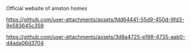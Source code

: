 
Official website of amston homes 

https://github.com/user-attachments/assets/fdd64441-55d9-450d-9fd3-9e583645c359



https://github.com/user-attachments/assets/3d8a4725-e198-4735-aab0-d4ada06d3704

